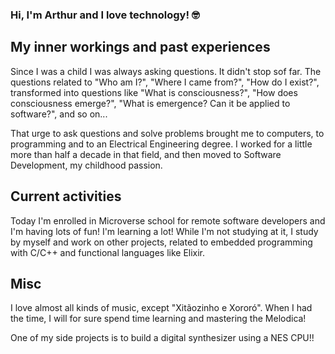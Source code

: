 ### Hi, I'm Arthur and I love technology! 🤓

## My inner workings and past experiences

Since I was a child I was always asking questions. It didn't stop sof far. The questions related to "Who am I?", "Where I came from?", "How do I exist?", transformed into questions like "What is consciousness?", "How does consciousness emerge?", "What is emergence? Can it be applied to software?", and so on...

That urge to ask questions and solve problems brought me to computers, to programming and to an Electrical Engineering degree. I worked for a little more than half a decade in that field, and then moved to Software Development, my childhood passion.

## Current activities 

Today I'm enrolled in Microverse school for remote software developers and I'm having lots of fun! I'm learning a lot! While I'm not studying at it, I study by myself and work on other projects, related to embedded programming with C/C++ and functional languages like Elixir.

## Misc

I love almost all kinds of music, except "Xitãozinho e Xororó". When I had the time, I will for sure spend time learning and mastering the Melodica!

One of my side projects is to build a digital synthesizer using a NES CPU!!

<!--
**arthurborgesdev/arthurborgesdev** is a ✨ _special_ ✨ repository because its `README.md` (this file) appears on your GitHub profile.

Here are some ideas to get you started:

- 🔭 I’m currently working on ...
- 🌱 I’m currently learning ...
- 👯 I’m looking to collaborate on ...
- 🤔 I’m looking for help with ...
- 💬 Ask me about ...
- 📫 How to reach me: ...
- 😄 Pronouns: ...
- ⚡ Fun fact: ...
-->
